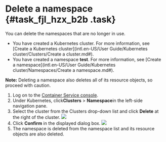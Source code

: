 # Delete a namespace {#task_fjl_hzx_b2b .task}

You can delete the namespaces that are no longer in use.

-   You have created a Kubernetes cluster. For more information, see [Create a Kubernetes cluster](intl.en-US/User Guide/Kubernetes cluster/Clusters/Create a cluster.md#).
-   You have created a namespace **test**. For more information, see [Create a namespace](intl.en-US/User Guide/Kubernetes cluster/Namespaces/Create a namespace.md#).

**Note:** Deleting a namespace also deletes all of its resource objects, so proceed with caution.

1.   Log on to the [Container Service console](https://cs.console.aliyun.com/). 
2.   Under Kubernetes, click**Clusters** \> **Namespace**in the left-side navigation pane. 
3.   Select the cluster from the Clusters drop-down list and click **Delete** at the right of the cluster. ![](http://static-aliyun-doc.oss-cn-hangzhou.aliyuncs.com/assets/img/14725/15330261456218_en-US.png) 
4.   Click **Confirm** in the displayed dialog box. ![](http://static-aliyun-doc.oss-cn-hangzhou.aliyuncs.com/assets/img/14725/15330261456219_en-US.png) 
5.   The namespace is deleted from the namespace list and its resource objects are also deleted. 

